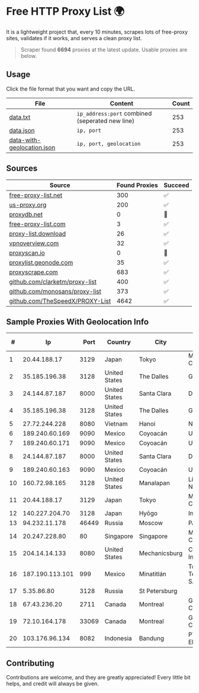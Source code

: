 
# Free HTTP Proxy List 🌍

It is a lightweight project that, every 10 minutes, scrapes lots of free-proxy sites, validates if it works, and serves a clean proxy list.


> Scraper found **6694** proxies at the latest update. Usable proxies are below.

## Usage

Click the file format that you want and copy the URL.


|File|Content|Count|
|----|-------|-----|
|[data.txt](https://raw.githubusercontent.com/themiralay/Proxy-List-World/master/data.txt)|`ip_address:port` combined (seperated new line)|253|
|[data.json](https://raw.githubusercontent.com/themiralay/Proxy-List-World/master/data.json)|`ip, port`|253|
|[data-with-geolocation.json](https://raw.githubusercontent.com/themiralay/Proxy-List-World/master/data-with-geolocation.json)|`ip, port, geolocation`|253|

## Sources

|Source|Found Proxies|Succeed|
|------|-------------|-------|
|[free-proxy-list.net](https://free-proxy-list.net)|300|✅|
|[us-proxy.org](https://www.us-proxy.org)|200|✅|
|[proxydb.net](http://proxydb.net)|0|🚫|
|[free-proxy-list.com](https://free-proxy-list.com/?page=&port=&type%5B%5D=http&type%5B%5D=https&up_time=0&search=Search)|3|✅|
|[proxy-list.download](https://www.proxy-list.download/HTTP)|26|✅|
|[vpnoverview.com](https://vpnoverview.com/privacy/anonymous-browsing/free-proxy-servers)|32|✅|
|[proxyscan.io](https://www.proxyscan.io)|0|🚫|
|[proxylist.geonode.com](https://proxylist.geonode.com/api/proxy-list?limit=300&page=1&sort_by=lastChecked&sort_type=desc&protocols=http,https)|35|✅|
|[proxyscrape.com](https://api.proxyscrape.com/v2/?request=displayproxies&protocol=http&timeout=10000&country=all&ssl=all&anonymity=all)|683|✅|
|[github.com/clarketm/proxy-list](https://raw.githubusercontent.com/clarketm/proxy-list/master/proxy-list-raw.txt)|400|✅|
|[github.com/monosans/proxy-list](https://raw.githubusercontent.com/monosans/proxy-list/main/proxies/http.txt)|373|✅|
|[github.com/TheSpeedX/PROXY-List](https://raw.githubusercontent.com/TheSpeedX/PROXY-List/master/http.txt)|4642|✅|


## Sample Proxies With Geolocation Info

|#|Ip|Port|Country|City|Internet Service Provider|
|-|--|----|-------|----|-------------------------|
|1|20.44.188.17|3129|Japan|Tokyo|Microsoft Corporation|
|2|35.185.196.38|3128|United States|The Dalles|Google LLC|
|3|24.144.87.187|8000|United States|Santa Clara|DigitalOcean, LLC|
|4|35.185.196.38|3128|United States|The Dalles|Google LLC|
|5|27.72.244.228|8080|Vietnam|Hanoi|Newass2011xDSLHN|
|6|189.240.60.169|9090|Mexico|Coyoacán|UNINET|
|7|189.240.60.171|9090|Mexico|Coyoacán|UNINET|
|8|24.144.87.187|8000|United States|Santa Clara|DigitalOcean, LLC|
|9|189.240.60.163|9090|Mexico|Coyoacán|UNINET|
|10|160.72.98.165|3128|United States|Manalapan|Lightower Fiber Networks I|
|11|20.44.188.17|3129|Japan|Tokyo|Microsoft Corporation|
|12|140.227.204.70|3128|Japan|Hyōgo|InfoSphere|
|13|94.232.11.178|46449|Russia|Moscow|PJSC MegaFon|
|14|20.247.228.80|80|Singapore|Singapore|Microsoft Corporation|
|15|204.14.14.133|8080|United States|Mechanicsburg|Capital Area Intermediate Unit|
|16|187.190.113.101|999|Mexico|Minatitlán|Total Play Telecomunicaciones SA De CV|
|17|5.35.86.80|3128|Russia|St Petersburg||
|18|67.43.236.20|2711|Canada|Montreal|GloboTech Communications|
|19|72.10.164.178|33069|Canada|Montreal|GloboTech Communications|
|20|103.176.96.134|8082|Indonesia|Bandung|PT Global Sarana Elektronika|



## Contributing

Contributions are welcome, and they are greatly appreciated! Every
little bit helps, and credit will always be given.

